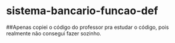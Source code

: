 # sistema-bancario-funcao-def

##Apenas copiei o código do professor pra estudar o código, pois realmente não consegui fazer sozinho.
